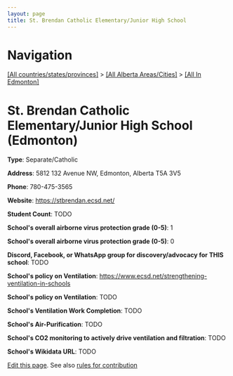```yaml
---
layout: page
title: St. Brendan Catholic Elementary/Junior High School
---
```

# Navigation

[[All countries/states/provinces]](../../..) > [[All Alberta Areas/Cities]](../..) > [[All In Edmonton]](..)

# St. Brendan Catholic Elementary/Junior High School (Edmonton)

**Type**: Separate/Catholic

**Address**: 5812 132 Avenue NW, Edmonton, Alberta T5A 3V5

**Phone**: 780-475-3565

**Website**: <https://stbrendan.ecsd.net/>

**Student Count**: TODO

**School's overall airborne virus protection grade (0-5)**: 1

**School's overall airborne virus protection grade (0-5)**: 0

**Discord, Facebook, or WhatsApp group for discovery/advocacy for THIS school**: TODO

**School's policy on Ventilation**: <https://www.ecsd.net/strengthening-ventilation-in-schools>

**School's policy on Ventilation**: TODO

**School's Ventilation Work Completion**: TODO

**School's Air-Purification**: TODO

**School's CO2 monitoring to actively drive ventilation and filtration**: TODO

**School's Wikidata URL**: TODO


[Edit this page](https://github.com/ventilate-schools/AB/edit/main/./Edmonton/St._Brendan_Catholic_Elementary_Junior_High_School.md). See also [rules for contribution](../../../contribution-rules/)